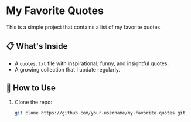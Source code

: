# My Favorite Quotes

This is a simple project that contains a list of my favorite quotes.

## 📋 What's Inside

- A `quotes.txt` file with inspirational, funny, and insightful quotes.
- A growing collection that I update regularly.

## 🚀 How to Use

1. Clone the repo:

   ```bash
   git clone https://github.com/your-username/my-favorite-quotes.git
   

